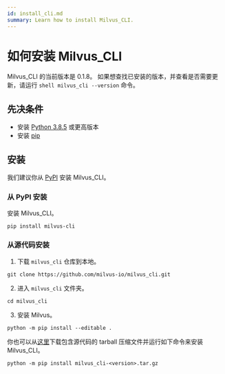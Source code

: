 ```yaml
---
id: install_cli.md
summary: Learn how to install Milvus_CLI.
---
```


# 如何安装 Milvus_CLI

Milvus_CLI 的当前版本是 0.1.8。
如果想查找已安装的版本，并查看是否需要更新，请运行 `shell milvus_cli --version` 命令。

## 先决条件

- 安装 [Python 3.8.5](https://www.python.org/downloads/release/python-385/) 或更高版本
- 安装 [pip](https://pip.pypa.io/en/stable/installation/)

## 安装

我们建议你从 [PyPI](https://pypi.org/project/milvus-cli/) 安装 Milvus_CLI。

### 从 PyPI 安装

安装 Milvus_CLI。

```shell
pip install milvus-cli
```

### 从源代码安装

1. 下载 `milvus_cli` 仓库到本地。

```shell
git clone https://github.com/milvus-io/milvus_cli.git
```

2. 进入 `milvus_cli` 文件夹。

```shell
cd milvus_cli
```

3. 安装 Milvus。

```shell
python -m pip install --editable .
```

你也可以从<a href="https://github.com/milvus-io/milvus_cli/releases">这里</a>下载包含源代码的 tarball 压缩文件并运行如下命令来安装 Milvus_CLI。

```shell
python -m pip install milvus_cli-<version>.tar.gz
```
